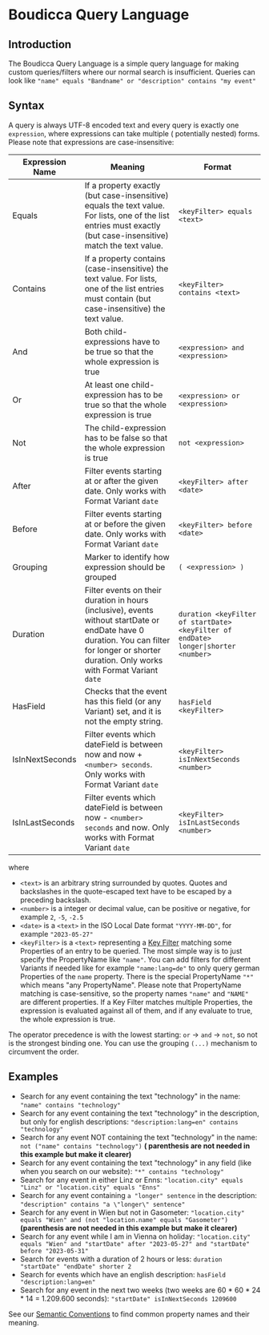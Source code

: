 # Boudicca Query Language

## Introduction

The Boudicca Query Language is a simple query language for making custom queries/filters where our normal search is
insufficient.
Queries can look like `"name" equals "Bandname" or "description" contains "my event"`

## Syntax

A query is always UTF-8 encoded text and every query is exactly one `expression`, where expressions can take multiple (
potentially nested) forms. Please note that expressions are case-insensitive:

| Expression Name | Meaning                                                                                                                                                                                         | Format                                                                              |
|-----------------|-------------------------------------------------------------------------------------------------------------------------------------------------------------------------------------------------|-------------------------------------------------------------------------------------|
| Equals          | If a property exactly (but case-insensitive) equals the text value. For lists, one of the list entries must exactly (but case-insensitive) match the text value.                                | `<keyFilter> equals <text>`                                                         |
| Contains        | If a property contains (case-insensitive) the text value. For lists, one of the list entries must contain (but case-insensitive) the text value.                                                | `<keyFilter> contains <text>`                                                       |
| And             | Both child-expressions have to be true so that the whole expression is true                                                                                                                     | `<expression> and <expression>`                                                     |
| Or              | At least one child-expression has to be true so that the whole expression is true                                                                                                               | `<expression> or <expression>`                                                      |
| Not             | The child-expression has to be false so that the whole expression is true                                                                                                                       | `not <expression>`                                                                  |
| After           | Filter events starting at or after the given date. Only works with Format Variant `date`                                                                                                        | `<keyFilter> after <date>`                                                          |
| Before          | Filter events starting at or before the given date. Only works with Format Variant `date`                                                                                                       | `<keyFilter> before <date>`                                                         |
| Grouping        | Marker to identify how expression should be grouped                                                                                                                                             | `( <expression> )`                                                                  |
| Duration        | Filter events on their duration in hours (inclusive), events without startDate or endDate have 0 duration. You can filter for longer or shorter duration. Only works with Format Variant `date` | `duration <keyFilter of startDate> <keyFilter of endDate> longer\|shorter <number>` |
| HasField        | Checks that the event has this field (or any Variant) set, and it is not the empty string.                                                                                                      | `hasField <keyFilter>`                                                              |
| IsInNextSeconds | Filter events which dateField is between now and now + `<number> seconds`. Only works with Format Variant `date`                                                                                | `<keyFilter> isInNextSeconds <number>`                                              |
| IsInLastSeconds | Filter events which dateField is between now - `<number> seconds` and now. Only works with Format Variant `date`                                                                                | `<keyFilter> isInLastSeconds <number>`                                              |

where

* `<text>` is an arbitrary string surrounded by quotes. Quotes and backslashes in the quote-escaped text have to be
  escaped by a preceding backslash.
* `<number>` is a integer or decimal value, can be positive or negative, for example `2`, `-5`, `-2.5`
* `<date>` is a `<text>` in the ISO Local Date format `"YYYY-MM-DD"`, for example `"2023-05-27"`
* `<keyFilter>` is a `<text>` representing a [Key Filter](DATA_MODEL.md#keyfilters) matching some Properties of an entry
  to be queried.
  The most simple way is to just specify the PropertyName like `"name"`. You can add filters for different Variants if
  needed like for example `"name:lang=de"` to only query german Properties of the `name` property. There is the special
  PropertyName `"*"` which means "any PropertyName". Please note that PropertyName matching is case-sensitive, so the
  property names `"name"`  and `"NAME"` are different properties. If a Key Filter matches multiple Properties, the
  expression is evaluated against all of them, and if any evaluate to true, the whole expression is true.

The operator precedence is with the lowest starting: `or` -> `and` -> `not`, so not is the strongest binding one.
You can use the grouping `(...)` mechanism to circumvent the order.

## Examples

* Search for any event containing the text "technology" in the name: `"name" contains "technology"`
* Search for any event containing the text "technology" in the description, but only for english
  descriptions: `"description:lang=en" contains "technology"`
* Search for any event NOT containing the text "technology" in the name: `not ("name" contains "technology")` **(
  parenthesis are not needed in this example but make it clearer)**
* Search for any event containing the text "technology" in any field (like when you search on our
  website): `"*" contains "technology"`
* Search for any event in either Linz or Enns: `"location.city" equals "Linz" or "location.city" equals "Enns"`
* Search for any event containing `a "longer" sentence` in the
  description: `"description" contains "a \"longer\" sentence"`
* Search for any event in Wien but not in
  Gasometer: `"location.city" equals "Wien" and (not "location.name" equals "Gasometer")` **(parenthesis are not needed
  in this example but make it clearer)**
* Search for any event while I am in Vienna on
  holiday: `"location.city" equals "Wien" and "startDate" after "2023-05-27" and "startDate" before "2023-05-31"`
* Search for events with a duration of 2 hours or less: `duration "startDate" "endDate" shorter 2`
* Search for events which have an english description: `hasField "description:lang=en"`
* Search for any event in the next two weeks (two weeks are 60 * 60 * 24 * 14 = 1.209.600 seconds):
  `"startDate" isInNextSeconds 1209600`

See our [Semantic Conventions](SEMANTIC_CONVENTIONS.md) to find common property names and their meaning.
